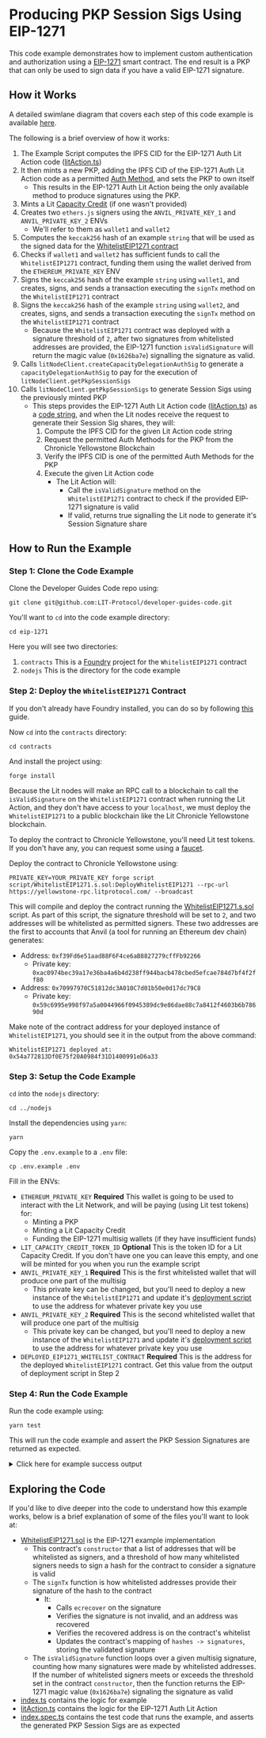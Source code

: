 # Producing PKP Session Sigs Using EIP-1271

This code example demonstrates how to implement custom authentication and authorization using a [EIP-1271](https://eips.ethereum.org/EIPS/eip-1271) smart contract. The end result is a PKP that can only be used to sign data if you have a valid EIP-1271 signature.

## How it Works

A detailed swimlane diagram that covers each step of this code example is available [here](https://swimlanes.io/u/hcSBVvQKk).

The following is a brief overview of how it works:

1. The Example Script computes the IPFS CID for the EIP-1271 Auth Lit Action code ([litAction.ts](./src/litAction.ts))
2. It then mints a new PKP, adding the IPFS CID of the EIP-1271 Auth Lit Action code as a permitted [Auth Method](https://developer.litprotocol.com/user-wallets/pkps/advanced-topics/auth-methods/overview), and sets the PKP to own itself
   - This results in the EIP-1271 Auth Lit Action being the only available method to produce signatures using the PKP.
3. Mints a Lit [Capacity Credit](https://developer.litprotocol.com/paying-for-lit/capacity-credits) (if one wasn't provided)
4. Creates two `ethers.js` signers using the `ANVIL_PRIVATE_KEY_1` and `ANVIL_PRIVATE_KEY_2` ENVs
   - We'll refer to them as `wallet1` and `wallet2`
5. Computes the `keccak256` hash of an example `string` that will be used as the signed data for the [WhitelistEIP1271 contract](../contracts/src/WhitelistEIP1271.sol)
6. Checks if `wallet1` and `wallet2` has sufficient funds to call the `WhitelistEIP1271` contract, funding them using the wallet derived from the `ETHEREUM_PRIVATE_KEY` ENV
7. Signs the `keccak256` hash of the example `string` using `wallet1`, and creates, signs, and sends a transaction executing the `signTx` method on the `WhitelistEIP1271` contract
8. Signs the `keccak256` hash of the example `string` using `wallet2`, and creates, signs, and sends a transaction executing the `signTx` method on the `WhitelistEIP1271` contract
   - Because the `WhitelistEIP1271` contract was deployed with a signature threshold of `2`, after two signatures from whitelisted addresses are provided, the EIP-1271 function `isValidSignature` will return the magic value (`0x1626ba7e`) signalling the signature as valid.
9. Calls `litNodeClient.createCapacityDelegationAuthSig` to generate a `capacityDelegationAuthSig` to pay for the execution of `litNodeClient.getPkpSessionSigs`
10. Calls `litNodeClient.getPkpSessionSigs` to generate Session Sigs using the previously minted PKP
    - This steps provides the EIP-1271 Auth Lit Action code ([litAction.ts](./src/litAction.ts)) as a [code string](https://developer.litprotocol.com/sdk/serverless-signing/deploying#deploying-using-a-code-string), and when the Lit nodes receive the request to generate their Session Sig shares, they will:
      1. Compute the IPFS CID for the given Lit Action code string
      2. Request the permitted Auth Methods for the PKP from the Chronicle Yellowstone Blockchain
      3. Verify the IPFS CID is one of the permitted Auth Methods for the PKP
      4. Execute the given Lit Action code
         - The Lit Action will:
           - Call the `isValidSignature` method on the `WhitelistEIP1271` contract to check if the provided EIP-1271 signature is valid
           - If valid, returns true signalling the Lit node to generate it's Session Signature share

## How to Run the Example

### Step 1: Clone the Code Example

Clone the Developer Guides Code repo using:

```
git clone git@github.com:LIT-Protocol/developer-guides-code.git
```

You'll want to `cd` into the code example directory:

```
cd eip-1271
```

Here you will see two directories:

1. `contracts` This is a [Foundry](https://github.com/foundry-rs/foundry) project for the `WhitelistEIP1271` contract
2. `nodejs` This is the directory for the code example

### Step 2: Deploy the `WhitelistEIP1271` Contract

If you don't already have Foundry installed, you can do so by following [this](https://book.getfoundry.sh/getting-started/installation) guide.

Now `cd` into the `contracts` directory:

```
cd contracts
```

And install the project using:

```
forge install
```

Because the Lit nodes will make an RPC call to a blockchain to call the `isValidSignature` on the `WhitelistEIP1271` contract when running the Lit Action, and they don't have access to your `localhost`, we must deploy the `WhitelistEIP1271` to a public blockchain like the Lit Chronicle Yellowstone blockchain.

To deploy the contract to Chronicle Yellowstone, you'll need Lit test tokens. If you don't have any, you can request some using a [faucet](https://chronicle-yellowstone-faucet.getlit.dev/).

Deploy the contract to Chronicle Yellowstone using:

```
PRIVATE_KEY=YOUR_PRIVATE_KEY forge script script/WhitelistEIP1271.s.sol:DeployWhitelistEIP1271 --rpc-url https://yellowstone-rpc.litprotocol.com/ --broadcast
```

This will compile and deploy the contract running the [WhitelistEIP1271.s.sol](../contracts/script/WhitelistEIP1271.s.sol) script. As part of this script, the signature threshold will be set to `2`, and two addresses will be whitelisted as permitted signers. These two addresses are the first to accounts that Anvil (a tool for running an Ethereum dev chain) generates:

- Address: `0xf39Fd6e51aad88F6F4ce6aB8827279cffFb92266`
  - Private key: `0xac0974bec39a17e36ba4a6b4d238ff944bacb478cbed5efcae784d7bf4f2ff80`
- Address: `0x70997970C51812dc3A010C7d01b50e0d17dc79C8`
  - Private key: `0x59c6995e998f97a5a0044966f0945389dc9e86dae88c7a8412f4603b6b78690d`

Make note of the contract address for your deployed instance of `WhitelistEIP1271`, you should see it in the output from the above command:

```
WhitelistEIP1271 deployed at: 0x54a772813Df0E75f20A0984f31D1400991eD6a33
```

### Step 3: Setup the Code Example

`cd` into the `nodejs` directory:

```
cd ../nodejs
```

Install the dependencies using `yarn`:

```
yarn
```

Copy the `.env.example` to a `.env` file:

```
cp .env.example .env
```

Fill in the ENVs:

- `ETHEREUM_PRIVATE_KEY` **Required** This wallet is going to be used to interact with the Lit Network, and will be paying (using Lit test tokens) for:
  - Minting a PKP
  - Minting a Lit Capacity Credit
  - Funding the EIP-1271 multisig wallets (if they have insufficient funds)
- `LIT_CAPACITY_CREDIT_TOKEN_ID` **Optional** This is the token ID for a Lit Capacity Credit. If you don't have one you can leave this empty, and one will be minted for you when you run the example script
- `ANVIL_PRIVATE_KEY_1` **Required** This is the first whitelisted wallet that will produce one part of the multisig
  - This private key can be changed, but you'll need to deploy a new instance of the `WhitelistEIP1271` and update it's [deployment script](../contracts/script/WhitelistEIP1271.s.sol) to use the address for whatever private key you use
- `ANVIL_PRIVATE_KEY_2` **Required** This is the second whitelisted wallet that will produce one part of the multisig
  - This private key can be changed, but you'll need to deploy a new instance of the `WhitelistEIP1271` and update it's [deployment script](../contracts/script/WhitelistEIP1271.s.sol) to use the address for whatever private key you use
- `DEPLOYED_EIP1271_WHITELIST_CONTRACT` **Required** This is the address for the deployed `WhitelistEIP1271` contract. Get this value from the output of deployment script in Step 2

### Step 4: Run the Code Example

Run the code example using:

```
yarn test
```

This will run the code example and assert the PKP Session Signatures are returned as expected.

<details>
  <summary>Click here for example success output</summary>
  
    ```
    Custom Auth EIP-1271 Example
    🔄 Connecting LitContracts client to network...
    ✅ Connected LitContracts client to network
    🔄 Getting PKP mint cost...
    ✅ Got PKP mint cost
    🔄 Calculating the IPFS CID for Lit Action code string...
    ✅ Calculated IPFS CID: QmXxa8g3drbiVt7TjNd3fHCLaxibSsKsw2wDvTEgezLc7q. Hexlified version: 0x12208eeceab8ea4eb8fdaab879480a2f5e506ed8232edaf32099a956a7e765e42f60
    🔄 Minting new PKP...
    0x12208eeceab8ea4eb8fdaab879480a2f5e506ed8232edaf32099a956a7e765e42f60
    ✅ Minted new PKP
    ℹ️ PKP Public Key: 0x0493e16f06e66ae65590eb75bbf5347b8f9d9ef581a84656940665138b880e658c5748b9a037b9c48376499cb27688d96ce00f0c42612c2d51c63df9bda7fc7264
    ℹ️ PKP Token ID: 32648469153176479107175864390735886403766786629081862000386207966264629795885
    ℹ️ PKP ETH Address: 0x7C365588C7FD2c4C73272DE2C1Ce926f26A61621
    🔄 Connecting LitNodeClient to Lit network...
    [Lit-JS-SDK v6.4.0] [2024-08-23T05:12:01.716Z] [DEBUG] [contract-sdk] Validator's URL: https://167.114.17.201:443
    ✅ Connected LitNodeClient to Lit network
    🔄 Minting Capacity Credits NFT...
    ✅ Minted new Capacity Credit with ID: 3782
    🔄 Checking balance for Wallet 1: 0xf39Fd6e51aad88F6F4ce6aB8827279cffFb92266...
    ✅ Wallet 1 has a sufficient balance
    🔄 Checking balance for Wallet 2: 0x70997970C51812dc3A010C7d01b50e0d17dc79C8...
    ✅ Wallet 2 has a sufficient balance
    🔄 Signing message with EIP-1271 Wallet #1...
    ✅ Signed message with EIP-1271 Wallet #1. Transaction hash: 0x2483bdebffa869093b45b6a76d37e9620fa484b6d4df7753602a8b688793e2cb
    🔄 Signing message with EIP-1271 Wallet #2...
    ✅ Signed message with EIP-1271 Wallet #2. Transaction hash: 0x51482fad285cb69ab26b45c4d77d0bdd40cfc79077b84c39435f187ffc6804d2
    🔄 Getting combined signature for signed message...
    ✅ Got combined message signature
    🔄 Creating capacityDelegationAuthSig...
    ✅ Created the capacityDelegationAuthSig
    🔄 Getting the Session Sigs for the PKP using Lit Action: QmXxa8g3drbiVt7TjNd3fHCLaxibSsKsw2wDvTEgezLc7q...
    Storage key "lit-session-key" is missing. Not a problem. Contiune...
    Storage key "lit-wallet-sig" is missing. Not a problem. Continue...
    Unable to store walletSig in local storage. Not a problem. Continue...
    ✅ Got PKP Session Sigs
        ✔ should return PKP Session Sigs (12813ms)

    1 passing (13s)

    ✨ Done in 14.38s.

    ```

</details>

## Exploring the Code

If you'd like to dive deeper into the code to understand how this example works, below is a brief explanation of some of the files you'll want to look at:

- [WhitelistEIP1271.sol](../contracts/src/WhitelistEIP1271.sol) is the EIP-1271 example implementation
  - This contract's `constructor` that a list of addresses that will be whitelisted as signers, and a threshold of how many whitelisted signers needs to sign a hash for the contract to consider a signature is valid
  - The `signTx` function is how whitelisted addresses provide their signature of the hash to the contract
    - It:
      - Calls `ecrecover` on the signature
      - Verifies the signature is not invalid, and an address was recovered
      - Verifies the recovered address is on the contract's whitelist
      - Updates the contract's mapping of `hashes -> signatures`, storing the validated signature
  - The `isValidSignature` function loops over a given multisig signature, counting how many signatures were made by whitelisted addresses. If the number of whitelisted signers meets or exceeds the threshold set in the contract `constructor`, then the function returns the EIP-1271 magic value (`0x1626ba7e`) signaling the signature as valid
- [index.ts](./src/index.ts) contains the logic for example
- [litAction.ts](./src/litAction.ts) contains the logic for the EIP-1271 Auth Lit Action
- [index.spec.ts](./test/index.spec.ts) contains the test code that runs the example, and asserts the generated PKP Session Sigs are as expected
